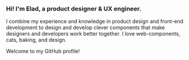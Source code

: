 ### Hi! I'm Elad, a product designer & UX engineer.
I combine my experience and knowledge in product design and front-end development to design and develop clever components that make designers and developers work better together.
I love web-components, cats, baking, and design.

Welcome to my GitHub profile!
<!--
**Mordech/Mordech** is a ✨ _special_ ✨ repository because its `README.md` (this file) appears on your GitHub profile.

Here are some ideas to get you started:

- 🔭 I’m currently working on ...
- 🌱 I’m currently learning ...
- 👯 I’m looking to collaborate on ...
- 🤔 I’m looking for help with ...
- 💬 Ask me about ...
- 📫 How to reach me: ...
- 😄 Pronouns: ...
- ⚡ Fun fact: ...
-->
